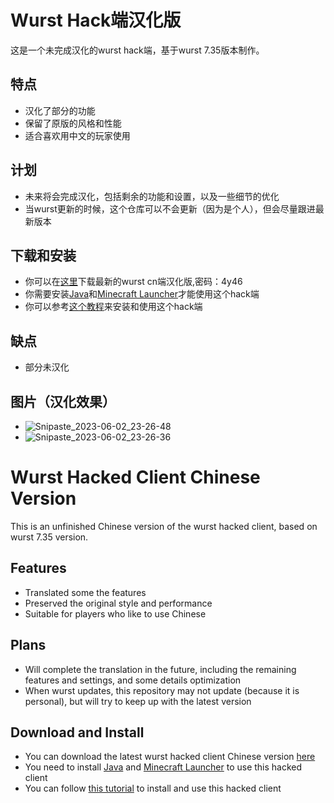 # Wurst Hack端汉化版

这是一个未完成汉化的wurst hack端，基于wurst 7.35版本制作。

## 特点

- 汉化了部分的功能
- 保留了原版的风格和性能
- 适合喜欢用中文的玩家使用

## 计划

- 未来将会完成汉化，包括剩余的功能和设置，以及一些细节的优化
- 当wurst更新的时候，这个仓库可以不会更新（因为是个人），但会尽量跟进最新版本

## 下载和安装

- 你可以在[这里](https://wwfb.lanzoue.com/iTnkp0xjveoh)下载最新的wurst cn端汉化版,密码：4y46
- 你需要安装[Java](https://www.java.com/)和[Minecraft Launcher](https://www.minecraft.net/)才能使用这个hack端
- 你可以参考[这个教程](https://www.wurstclient.net/tutorials/installation/)来安装和使用这个hack端
## 缺点
- 部分未汉化
## 图片（汉化效果）
- ![Snipaste_2023-06-02_23-26-48](https://github.com/dingzhen-vape/wurst_cn/assets/75886707/4e6f4350-aaf6-410b-88eb-23a221df6090)
- ![Snipaste_2023-06-02_23-26-36](https://github.com/dingzhen-vape/wurst_cn/assets/75886707/08332701-bd9e-40ab-8b60-4623c0835325)

# Wurst Hacked Client Chinese Version

This is an unfinished Chinese version of the wurst hacked client, based on wurst 7.35 version.

## Features

- Translated some the features
- Preserved the original style and performance
- Suitable for players who like to use Chinese

## Plans

- Will complete the translation in the future, including the remaining features and settings, and some details optimization
- When wurst updates, this repository may not update (because it is personal), but will try to keep up with the latest version

## Download and Install

- You can download the latest wurst hacked client Chinese version [here](https://wwfb.lanzoue.com/iTnkp0xjveoh)
- You need to install [Java](https://www.java.com/) and [Minecraft Launcher](https://www.minecraft.net/) to use this hacked client
- You can follow [this tutorial](https://www.wurstclient.net/tutorials/installation/) to install and use this hacked client
